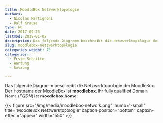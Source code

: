```yaml
---
title: MoodleBox Netzwerktopologie
authors:
  - Nicolas Martignoni
  - Ralf Krause
type: kb
date: 2017-09-23
lastmod: 2018-01-02
description: Das folgende Diagramm beschreibt die Netzwerktopologie der MoodleBox
slug: moodlebox-netzwerktopologie
categories_weight: 70
categories:
  - Erste Schritte
  - Wartung
  - Nutzung

---
```

Das folgende Diagramm beschreibt die Netzwerktopologie der MoodleBox. Der Hostname der MoodleBox ist __moodlebox__. Ihr fully qualified Domain Name (_FQDN_) ist __moodlebox.home__.

{{< figure src="/img/media/moodlebox-network.png" thumb="-small" title="MoodleBox Netzwerktopologie" caption-position="bottom" caption-effect="appear" width="550" >}}
